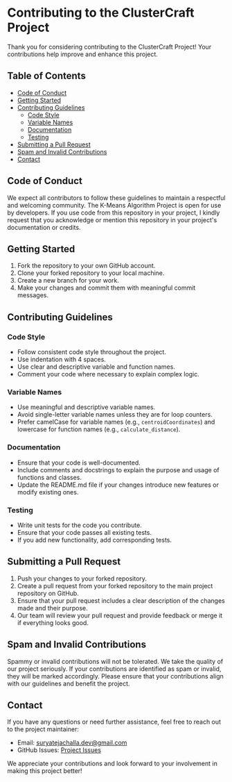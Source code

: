 # Contributing to the ClusterCraft Project

Thank you for considering contributing to the ClusterCraft Project! Your contributions help improve and enhance this project.

## Table of Contents

- [Code of Conduct](#code-of-conduct)
- [Getting Started](#getting-started)
- [Contributing Guidelines](#contributing-guidelines)
  - [Code Style](#code-style)
  - [Variable Names](#variable-names)
  - [Documentation](#documentation)
  - [Testing](#testing)
- [Submitting a Pull Request](#submitting-a-pull-request)
- [Spam and Invalid Contributions](#spam-and-invalid-contributions)
- [Contact](#contact)

## Code of Conduct

We expect all contributors to follow these guidelines to maintain a respectful and welcoming community. The K-Means Algorithm Project is open for use by developers. If you use code from this repository in your project, I kindly request that you acknowledge or mention this repository in your project's documentation or credits.

## Getting Started

1. Fork the repository to your own GitHub account.
2. Clone your forked repository to your local machine.
3. Create a new branch for your work.
4. Make your changes and commit them with meaningful commit messages.

## Contributing Guidelines

### Code Style

- Follow consistent code style throughout the project.
- Use indentation with 4 spaces.
- Use clear and descriptive variable and function names.
- Comment your code where necessary to explain complex logic.

### Variable Names

- Use meaningful and descriptive variable names.
- Avoid single-letter variable names unless they are for loop counters.
- Prefer camelCase for variable names (e.g., `centroidCoordinates`) and lowercase for function names (e.g., `calculate_distance`).

### Documentation

- Ensure that your code is well-documented.
- Include comments and docstrings to explain the purpose and usage of functions and classes.
- Update the README.md file if your changes introduce new features or modify existing ones.

### Testing

- Write unit tests for the code you contribute.
- Ensure that your code passes all existing tests.
- If you add new functionality, add corresponding tests.

## Submitting a Pull Request

1. Push your changes to your forked repository.
2. Create a pull request from your forked repository to the main project repository on GitHub.
3. Ensure that your pull request includes a clear description of the changes made and their purpose.
4. Our team will review your pull request and provide feedback or merge it if everything looks good.

## Spam and Invalid Contributions

Spammy or invalid contributions will not be tolerated. We take the quality of our project seriously. If your contributions are identified as spam or invalid, they will be marked accordingly. Please ensure that your contributions align with our guidelines and benefit the project.

## Contact

If you have any questions or need further assistance, feel free to reach out to the project maintainer:

- Email: suryatejachalla.dev@gmail.com
- GitHub Issues: [Project Issues](https://github.com/surtecha/ClusterCraft/issues)

We appreciate your contributions and look forward to your involvement in making this project better!
